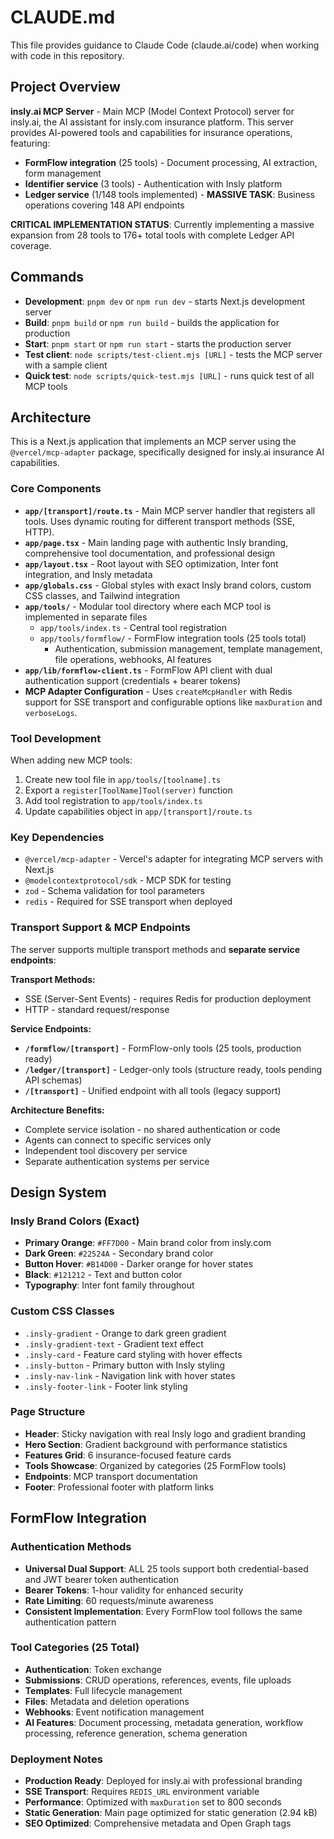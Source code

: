 # CLAUDE.md

This file provides guidance to Claude Code (claude.ai/code) when working with code in this repository.

## Project Overview

**insly.ai MCP Server** - Main MCP (Model Context Protocol) server for insly.ai, the AI assistant for insly.com insurance platform. This server provides AI-powered tools and capabilities for insurance operations, featuring:

- **FormFlow integration** (25 tools) - Document processing, AI extraction, form management
- **Identifier service** (3 tools) - Authentication with Insly platform  
- **Ledger service** (1/148 tools implemented) - **MASSIVE TASK**: Business operations covering 148 API endpoints

**CRITICAL IMPLEMENTATION STATUS**: Currently implementing a massive expansion from 28 tools to 176+ total tools with complete Ledger API coverage.

## Commands

- **Development**: `pnpm dev` or `npm run dev` - starts Next.js development server
- **Build**: `pnpm build` or `npm run build` - builds the application for production
- **Start**: `pnpm start` or `npm run start` - starts the production server
- **Test client**: `node scripts/test-client.mjs [URL]` - tests the MCP server with a sample client
- **Quick test**: `node scripts/quick-test.mjs [URL]` - runs quick test of all MCP tools

## Architecture

This is a Next.js application that implements an MCP server using the `@vercel/mcp-adapter` package, specifically designed for insly.ai insurance AI capabilities.

### Core Components

- **`app/[transport]/route.ts`** - Main MCP server handler that registers all tools. Uses dynamic routing for different transport methods (SSE, HTTP).
- **`app/page.tsx`** - Main landing page with authentic Insly branding, comprehensive tool documentation, and professional design
- **`app/layout.tsx`** - Root layout with SEO optimization, Inter font integration, and Insly metadata
- **`app/globals.css`** - Global styles with exact Insly brand colors, custom CSS classes, and Tailwind integration
- **`app/tools/`** - Modular tool directory where each MCP tool is implemented in separate files
  - `app/tools/index.ts` - Central tool registration
  - `app/tools/formflow/` - FormFlow integration tools (25 tools total)
    - Authentication, submission management, template management, file operations, webhooks, AI features
- **`app/lib/formflow-client.ts`** - FormFlow API client with dual authentication support (credentials + bearer tokens)
- **MCP Adapter Configuration** - Uses `createMcpHandler` with Redis support for SSE transport and configurable options like `maxDuration` and `verboseLogs`.

### Tool Development

When adding new MCP tools:

1. Create new tool file in `app/tools/[toolname].ts`
2. Export a `register[ToolName]Tool(server)` function
3. Add tool registration to `app/tools/index.ts`
4. Update capabilities object in `app/[transport]/route.ts`

### Key Dependencies

- `@vercel/mcp-adapter` - Vercel's adapter for integrating MCP servers with Next.js
- `@modelcontextprotocol/sdk` - MCP SDK for testing
- `zod` - Schema validation for tool parameters
- `redis` - Required for SSE transport when deployed

### Transport Support & MCP Endpoints

The server supports multiple transport methods and **separate service endpoints**:

**Transport Methods:**
- SSE (Server-Sent Events) - requires Redis for production deployment
- HTTP - standard request/response

**Service Endpoints:**
- **`/formflow/[transport]`** - FormFlow-only tools (25 tools, production ready)
- **`/ledger/[transport]`** - Ledger-only tools (structure ready, tools pending API schemas)  
- **`/[transport]`** - Unified endpoint with all tools (legacy support)

**Architecture Benefits:**
- Complete service isolation - no shared authentication or code
- Agents can connect to specific services only
- Independent tool discovery per service
- Separate authentication systems per service

## Design System

### Insly Brand Colors (Exact)
- **Primary Orange**: `#FF7D00` - Main brand color from insly.com
- **Dark Green**: `#22524A` - Secondary brand color
- **Button Hover**: `#B14D00` - Darker orange for hover states
- **Black**: `#121212` - Text and button color
- **Typography**: Inter font family throughout

### Custom CSS Classes
- `.insly-gradient` - Orange to dark green gradient
- `.insly-gradient-text` - Gradient text effect
- `.insly-card` - Feature card styling with hover effects
- `.insly-button` - Primary button with Insly styling
- `.insly-nav-link` - Navigation link with hover states
- `.insly-footer-link` - Footer link styling

### Page Structure
- **Header**: Sticky navigation with real Insly logo and gradient branding
- **Hero Section**: Gradient background with performance statistics
- **Features Grid**: 6 insurance-focused feature cards
- **Tools Showcase**: Organized by categories (25 FormFlow tools)
- **Endpoints**: MCP transport documentation
- **Footer**: Professional footer with platform links

## FormFlow Integration

### Authentication Methods
- **Universal Dual Support**: ALL 25 tools support both credential-based and JWT bearer token authentication
- **Bearer Tokens**: 1-hour validity for enhanced security
- **Rate Limiting**: 60 requests/minute awareness
- **Consistent Implementation**: Every FormFlow tool follows the same authentication pattern

### Tool Categories (25 Total)
- **Authentication**: Token exchange
- **Submissions**: CRUD operations, references, events, file uploads
- **Templates**: Full lifecycle management
- **Files**: Metadata and deletion operations
- **Webhooks**: Event notification management
- **AI Features**: Document processing, metadata generation, workflow processing, reference generation, schema generation

### Deployment Notes

- **Production Ready**: Deployed for insly.ai with professional branding
- **SSE Transport**: Requires `REDIS_URL` environment variable
- **Performance**: Optimized with `maxDuration` set to 800 seconds
- **Static Generation**: Main page optimized for static generation (2.94 kB)
- **SEO Optimized**: Comprehensive metadata and Open Graph tags
